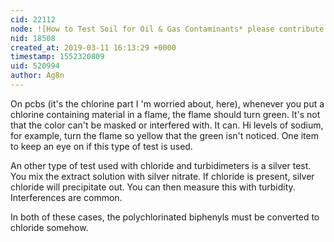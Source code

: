 ```yaml
---
cid: 22112
node: ![How to Test Soil for Oil & Gas Contaminants* please contribute ](../notes/DanielleS/03-11-2019/how-to-test-soil-for-oil-gas-contaminants-please-contribute)
nid: 18508
created_at: 2019-03-11 16:13:29 +0000
timestamp: 1552320809
uid: 520994
author: Ag8n
---
```


 On pcbs (it's the chlorine part I 'm worried about, here), whenever you put a chlorine containing material in a flame, the flame should turn green.  It's not that the color can't be masked or interfered with. It can.  Hi levels of sodium, for example, turn the flame so yellow that the green isn't noticed.  One item to keep an eye on if this type of test is used.

An other type of test used with chloride and turbidimeters is a silver test.  You mix the extract solution with silver nitrate.  If chloride is present, silver chloride will precipitate out.  You can then measure this with turbidity.  Interferences are common.

In both of these cases, the polychlorinated biphenyls  must be converted to chloride somehow.